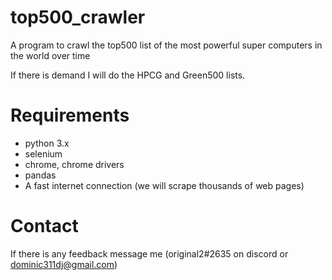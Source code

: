 # top500_crawler
A program to crawl the top500 list of the most powerful super computers in the world over time


If there is demand I will do the HPCG and Green500 lists.

# Requirements

* python 3.x
* selenium
* chrome, chrome drivers
* pandas
* A fast internet connection (we will scrape thousands of web pages)

# Contact
If there is any feedback message me (original2#2635 on  discord or dominic311dj@gmail.com)
